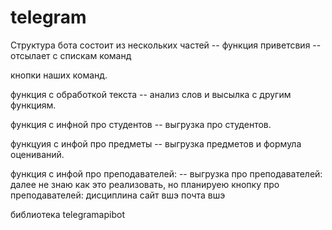 # telegram
Структура бота состоит из нескольких частей -- 
функция приветсвия --
отсылает с спискам команд 

кнопки наших команд.

функция с обработкой текста -- 
анализ слов и высылка с другим функциям.

функция с инфной про студентов -- 
выгрузка про студентов.

функцуия с инфой про предметы -- 
выгрузка предметов и формула оцениваний.

функция с инфой про преподавателей: --
выгрузка про преподавателей: 
далее не знаю как это реализовать, но планируею кнопку про преподавателей: дисциплина сайт вшэ почта вшэ  

библиотека telegramapibot
